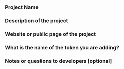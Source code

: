 <!-- You will not see HTML commented line in Pull Request body -->

<!-- ### Requirements -->
<!-- To have your token whitelisted on the SORA HASHI Bridge please fill in this form.  -->
<!-- We will review your request and contact you -->
<!-- Please name your PR in the form of [WL Token] *Name of the project* - *Name of the token* -->
<!-- For security reasons, we will contact you at the email that is displayed on your project page, in case any sensitive information is needed. -->


### Project Name

<!-- Please provide the full name of your project -->

### Description of the project

<!-- Tell us more about what you do! -->

### Website or public page of the project

<!-- Please, share your official website with us -->

### What is the name of the token you are adding? 


### Notes or questions to developers [optional]